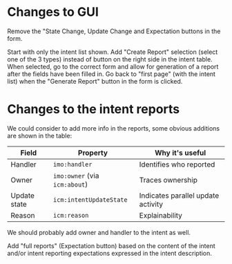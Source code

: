 # Changes to GUI
Remove the "State Change, Update Change and Expectation buttons in the form.

Start with only the intent list shown. Add "Create Report" selection (select one of the 3 types) instead of button on the right side in the intent table. When selected, go to the correct form and allow for generation of a report after the fields have been filled in. Go back to "first page" (with the intent list) when the "Generate Report" button in the form is clicked.

# Changes to the intent reports

We could consider to add more info in the reports, some obvious additions are shown in the table:

| Field | Property | Why it's useful |
|-------|----------|-----------------|
| Handler | `imo:handler` | Identifies who reported |
| Owner | `imo:owner` (via `icm:about`) | Traces ownership |
| Update state | `icm:intentUpdateState` | Indicates parallel update activity |
| Reason | `icm:reason` | Explainability |

We should probably add owner and handler to the intent as well.

Add "full reports" (Expectation button) based on the content of the intent and/or intent reporting expectations expressed in the intent description.

